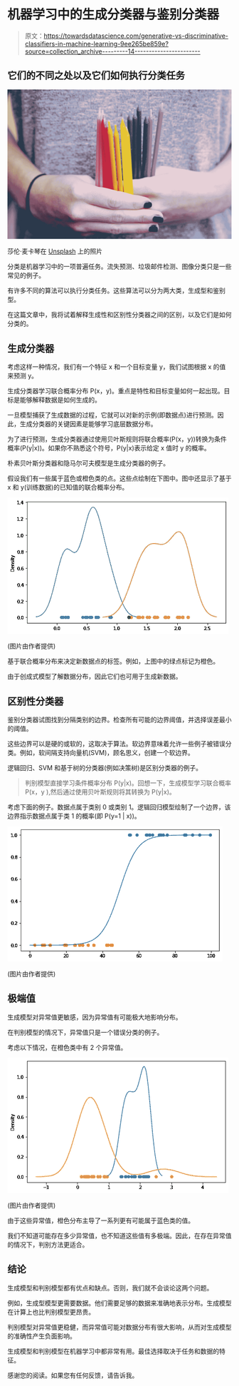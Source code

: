 # 机器学习中的生成分类器与鉴别分类器

> 原文：<https://towardsdatascience.com/generative-vs-discriminative-classifiers-in-machine-learning-9ee265be859e?source=collection_archive---------14----------------------->

## 它们的不同之处以及它们如何执行分类任务

![](img/ca5c88a94402d168bafebd0dd70283b1.png)

莎伦·麦卡琴在 [Unsplash](https://unsplash.com/s/photos/difference?utm_source=unsplash&utm_medium=referral&utm_content=creditCopyText) 上的照片

分类是机器学习中的一项普遍任务。流失预测、垃圾邮件检测、图像分类只是一些常见的例子。

有许多不同的算法可以执行分类任务。这些算法可以分为两大类，生成型和鉴别型。

在这篇文章中，我将试着解释生成性和区别性分类器之间的区别，以及它们是如何分类的。

## 生成分类器

考虑这样一种情况，我们有一个特征 x 和一个目标变量 y，我们试图根据 x 的值来预测 y。

生成分类器学习联合概率分布 P(x，y)。重点是特性和目标变量如何一起出现。目标是能够解释数据是如何生成的。

一旦模型捕获了生成数据的过程，它就可以对新的示例(即数据点)进行预测。因此，生成分类器的关键因素是能够学习底层数据分布。

为了进行预测，生成分类器通过使用贝叶斯规则将联合概率(P(x，y))转换为条件概率(P(y|x))。如果你不熟悉这个符号，P(y|x)表示给定 x 值时 y 的概率。

朴素贝叶斯分类器和隐马尔可夫模型是生成分类器的例子。

假设我们有一些属于蓝色或橙色类的点。这些点绘制在下图中。图中还显示了基于 x 和 y(训练数据)的已知值的联合概率分布。

![](img/172c1f96e527c76ef600068218d3ead7.png)

(图片由作者提供)

基于联合概率分布来决定新数据点的标签。例如，上图中的绿点标记为橙色。

由于创成式模型了解数据分布，因此它们也可用于生成新数据。

## 区别性分类器

鉴别分类器试图找到分隔类别的边界。检查所有可能的边界阈值，并选择误差最小的阈值。

这些边界可以是硬的或软的，这取决于算法。软边界意味着允许一些例子被错误分类。例如，软间隔支持向量机(SVM)，顾名思义，创建一个软边界。

逻辑回归、SVM 和基于树的分类器(例如决策树)是区别分类器的例子。

> 判别模型直接学习条件概率分布 P(y|x)。回想一下，生成模型学习联合概率 P(x，y ),然后通过使用贝叶斯规则将其转换为 P(y|x)。

考虑下面的例子。数据点属于类别 0 或类别 1。逻辑回归模型绘制了一个边界，该边界指示数据点属于类 1 的概率(即 P(y=1 | x))。

![](img/dc817e8abfc3b50e4d2a9c4908936214.png)

(图片由作者提供)

## 极端值

生成模型对异常值更敏感，因为异常值有可能极大地影响分布。

在判别模型的情况下，异常值只是一个错误分类的例子。

考虑以下情况，在橙色类中有 2 个异常值。

![](img/66fd28e9fe49f0c6975fe42cff4b7990.png)

(图片由作者提供)

由于这些异常值，橙色分布主导了一系列更有可能属于蓝色类的值。

我们不知道可能存在多少异常值，也不知道这些值有多极端。因此，在存在异常值的情况下，判别方法更适合。

## 结论

生成模型和判别模型都有优点和缺点。否则，我们就不会谈论这两个问题。

例如，生成型模型更需要数据。他们需要足够的数据来准确地表示分布。生成模型在计算上也比判别模型更昂贵。

判别模型对异常值更稳健，而异常值可能对数据分布有很大影响，从而对生成模型的准确性产生负面影响。

生成模型和判别模型在机器学习中都非常有用。最佳选择取决于任务和数据的特征。

感谢您的阅读。如果您有任何反馈，请告诉我。